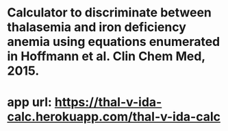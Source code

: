 # Calculator to discriminate between thalasemia and iron deficiency anemia using equations enumerated in Hoffmann et al. Clin Chem Med, 2015.
# app url: https://thal-v-ida-calc.herokuapp.com/thal-v-ida-calc
 
